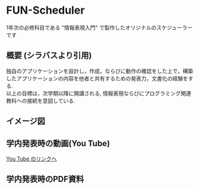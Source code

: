 # FUN-Scheduler
1年次の必修科目である "情報表現入門" で製作したオリジナルのスケジューラーです

## 概要 (シラバスより引用)
独自のアプリケーションを設計し，作成，ならびに動作の確認をした上で，構築したアプリケーションの内容を他者と共有するための発表力，文書化の経験をする.  
以上の目標は，次学期以降に開講される, 情報表現ならびにプログラミング関連教科への接続を意図している.  

## イメージ図

## 学内発表時の動画(You Tube)
[You Tube のリンクへ](https://www.youtube.com/watch?v=CHj34g_Vv3w&ab_channel=YasuyukiSumi)

## 学内発表時のPDF資料
